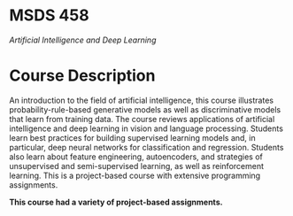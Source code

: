 # MSDS 458
*Artificial Intelligence and Deep Learning*

# Course Description

An introduction to the field of artificial intelligence, this course illustrates probability-rule-based generative models as well as discriminative models that learn from training data. The course reviews applications of artificial intelligence and deep learning in vision and language processing. Students learn best practices for building supervised learning models and, in particular, deep neural networks for classification and regression. Students also learn about feature engineering, autoencoders, and strategies of unsupervised and semi-supervised learning, as well as reinforcement learning. This is a project-based course with extensive programming assignments.

**This course had a variety of project-based assignments.**
